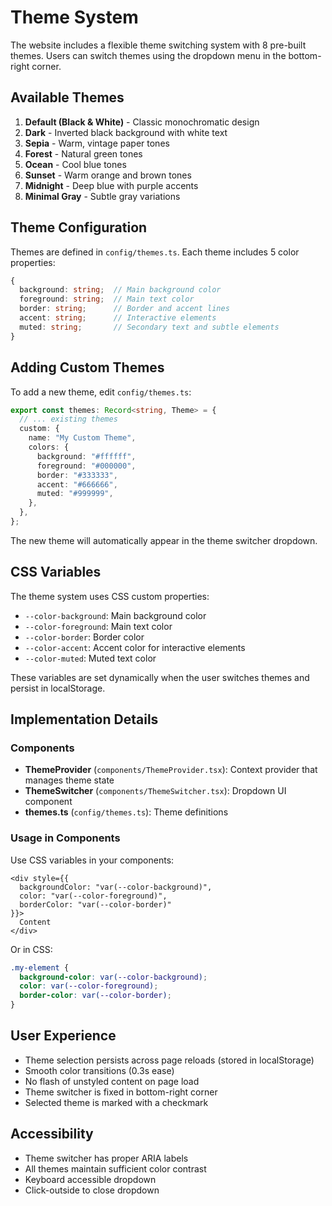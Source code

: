 # Theme System

The website includes a flexible theme switching system with 8 pre-built themes. Users can switch themes using the dropdown menu in the bottom-right corner.

## Available Themes

1. **Default (Black & White)** - Classic monochromatic design
2. **Dark** - Inverted black background with white text
3. **Sepia** - Warm, vintage paper tones
4. **Forest** - Natural green tones
5. **Ocean** - Cool blue tones
6. **Sunset** - Warm orange and brown tones
7. **Midnight** - Deep blue with purple accents
8. **Minimal Gray** - Subtle gray variations

## Theme Configuration

Themes are defined in `config/themes.ts`. Each theme includes 5 color properties:

```typescript
{
  background: string;  // Main background color
  foreground: string;  // Main text color
  border: string;      // Border and accent lines
  accent: string;      // Interactive elements
  muted: string;       // Secondary text and subtle elements
}
```

## Adding Custom Themes

To add a new theme, edit `config/themes.ts`:

```typescript
export const themes: Record<string, Theme> = {
  // ... existing themes
  custom: {
    name: "My Custom Theme",
    colors: {
      background: "#ffffff",
      foreground: "#000000",
      border: "#333333",
      accent: "#666666",
      muted: "#999999",
    },
  },
};
```

The new theme will automatically appear in the theme switcher dropdown.

## CSS Variables

The theme system uses CSS custom properties:

- `--color-background`: Main background color
- `--color-foreground`: Main text color
- `--color-border`: Border color
- `--color-accent`: Accent color for interactive elements
- `--color-muted`: Muted text color

These variables are set dynamically when the user switches themes and persist in localStorage.

## Implementation Details

### Components

- **ThemeProvider** (`components/ThemeProvider.tsx`): Context provider that manages theme state
- **ThemeSwitcher** (`components/ThemeSwitcher.tsx`): Dropdown UI component
- **themes.ts** (`config/themes.ts`): Theme definitions

### Usage in Components

Use CSS variables in your components:

```tsx
<div style={{ 
  backgroundColor: "var(--color-background)",
  color: "var(--color-foreground)",
  borderColor: "var(--color-border)"
}}>
  Content
</div>
```

Or in CSS:

```css
.my-element {
  background-color: var(--color-background);
  color: var(--color-foreground);
  border-color: var(--color-border);
}
```

## User Experience

- Theme selection persists across page reloads (stored in localStorage)
- Smooth color transitions (0.3s ease)
- No flash of unstyled content on page load
- Theme switcher is fixed in bottom-right corner
- Selected theme is marked with a checkmark

## Accessibility

- Theme switcher has proper ARIA labels
- All themes maintain sufficient color contrast
- Keyboard accessible dropdown
- Click-outside to close dropdown
